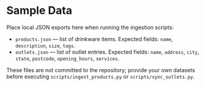# Sample Data

Place local JSON exports here when running the ingestion scripts:

- `products.json` — list of drinkware items. Expected fields: `name`, `description`, `size`, `tags`.
- `outlets.json` — list of outlet entries. Expected fields: `name`, `address`, `city`, `state`, `postcode`, `opening_hours`, `services`.

These files are not committed to the repository; provide your own datasets before executing
`scripts/ingest_products.py` or `scripts/sync_outlets.py`.
